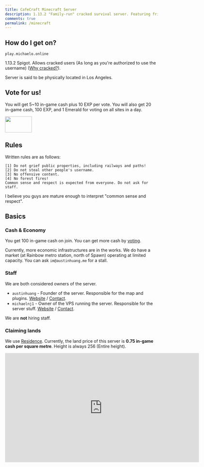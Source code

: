 ```yaml
---
title: CafeCraft Minecraft Server
description: 1.13.2 "Family-run" cracked survival server. Featuring friendly staff and a map with a town feel!
comments: true
permalink: /minecraft
---
```


## How do I get on?
`play.michaelo.online`

1.13.2 Spigot. Allows cracked users (As long as you're authorized to use the username) ([Why cracked?](#why-cracked)).

Server is said to be physically located in Los Angeles.

## Vote for us!
You will get 5~10 in-game cash plus 10 EXP per vote. You will also get 20 in-game cash, 100 EXP, and 1 Emerald for voting on all sites in a day.

<a href="https://minecraftservers.biz/servers/142897/vote/" target="_blank"><img src="https://minecraftservers.biz/vote2.gif" width="88" height="53" border="0"></a>

## Rules
Written rules are as follows:

```
[1] Do not grief public properties, including railways and paths!
[2] Do not steal other people's username.
[3] No offensive content.
[4] No forest fires!
Common sense and respect is expected from everyone. Do not ask for staff.
```
I believe you guys are mature enough to interpret "common sense and respect".

## Basics
### Cash & Economy
You get 100 in-game cash on join. You can get more cash by [voting](#vote-for-us).

Currently, more economic infrastructures are in the works. We do have a market (at Rainbow metro station, north of Spawn) operating at limited capacity. You can ask `im@austinhuang.me` for a stall.

### Staff
We are both considered owners of the server.

* `austinhuang` - Founder of the server. Responsible for the map and plugins. [Website](./) / [Contact](./contact).
* `michaelnj1` - Owner of the VPS running the server. Responsible for the server stuff. [Website](https://michaelo.online/) / [Contact](https://michaelo.online/Contact-Me/).

We are **not** hiring staff.

### Claiming lands
We use [Residence](https://www.spigotmc.org/resources/residence.11480/). Currently, the land price of this server is **0.75 in-game cash per square metre**. Height is always 256 (Entire height).

<iframe id="ytplayer" type="text/html" width="640" height="360"
  src="http://www.youtube.com/embed/-cP6beAUVC8&origin=https://austinhuang.me"
  frameborder="0"/>
  
<small><a href="https://www.youtube.com/watch?v=-cP6beAUVC8">Not working?</a></small>

### RAM
The server is currently running with 2GB RAM allocated. If demand suffices, it can expand to 4GB.

## Transportation
### Metro
There are two Metro lines in the server. Some metro stations have private exits that are only meant to be used by authorized users. Any *active* user can request one and the staff will deem if it's possible to construct one.

#### North-South

| Station | Nearby |
|:-------:|:-------|
| The Village / *Le Village* | In planning... |
| North Reef / *Récif Nord* | In planning... |
| South Reef / *Récif Sud* | In construction... |
| North Sea / *La Mer du Nord* | **No exits**<br />*Transfer to East-West Metro* |
| Rainbow / *Arc-en-Ciel* | Market |
| Spawn / *Portail* | Spawn<br />*Access to:* Mikey's House (via A Trail) |
| Sandy Bay / *Baie du Plage* | *Access to:* SpookyRise |
| Zachary Valley / *Vallée du Zach* | Zach's House<br />*Access to:* Ellis' House (via B & B1 Trail) |
| Snowhill / *Côte-des-Neiges* | Montcada (aka. Justin's House) |
| Martha's Vineyard | |

#### East-West
| Station | Nearby |
|:-------:|:-------|
| North Sea / *La Mer du Nord* | *Transfer to East-West Metro* |
| Clearview / *Clairevue* | Michael's Territory, Rob's House |

### Trails

* A Trail, a trail going east from Spawn, passing Mikey's House.
* B Trail, a trail going north-south along the west coast of Mainland. Passes all metro stations between Spawn and Snowhill, as well as Zach's House.
* C Trail, a trail going north-south, crossing the Red & Blue Strait bridge. Passes Spawn, Rainbow station, and Market.
* A1 Trail, a trail linking A and B Trails, going north off B Trail from Sandy Bay, passing Mikey's House, crossing B Trail again, to Île Sainte-Hélène.
* B1 Trail, going west off B Trail along the Saint-Denis River, to Ellis' House.
* C1 Trail, going north off C Trail near Spawn, passing Mill Island, crossing C Trail again, to Rob's House and Michael's Territory.

### Waterway
#### North Sea
If you sail north from Rainbow metro station, you will encounter a huge coral reef.
#### Saint-Denis River
Generally wide river with different biomes along the shores. There is 1 public pier called *St-Denis West Pier* accessible by Trail B1 (Very close to Trail B). There is also 1 private pier at Ellis' House. Expect more public piers built in the future.

## Why cracked?
This server started off as a private server among my classmates, many of whom are barred from buying actual Minecraft due to financial restraints, which includes me. As such, I understand that some people just can't afford Minecraft *with their own money* (Parents' money isn't your own!) and I just want to make a server that is affordable to play.

**We do comply with server listing regulations and we will refrain from posting this server on listings that does not have a "Cracked" tag/category.**

This paragraph exists because someone did shout at me once:

> SmashUltimate101 » you support free players?
> SmashUltimate101 » sorry sir but im gonna have to ask you to stop ruining the community
> SmashUltimate101 » thnak you.

If I'm making a server that is nice and clean, I'm not *ruining* the community by letting more people play.
